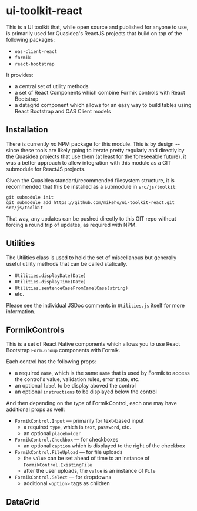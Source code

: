 # ui-toolkit-react

This is a UI toolkit that, while open source and published for anyone to use, is primarily used for Quasidea's ReactJS projects that build on top of the following packages:

* `oas-client-react`
* `formik`
* `react-bootstrap`

It provides:

* a central set of utility methods
* a set of React Components which combine Formik controls with React Bootstrap
* a datagrid component which allows for an easy way to build tables using React Bootstrap and OAS Client models

## Installation

There is currently _no_ NPM package for this module.  This is by design -- since these tools are likely going to iterate pretty regularly and directly by the Quasidea projects that use them (at least for the foreseeable future), it was a better approach to allow integration with this module as a GIT submodule for ReactJS projects.

Given the Quasidea standard/recommended filesystem structure, it is recommended that this be installed as a submodule in `src/js/toolkit`:

```
git submodule init
git submodule add https://github.com/mikeho/ui-toolkit-react.git src/js/toolkit
```

That way, any updates can be pushed directly to this GIT repo without forcing a round trip of updates, as required with NPM.

## Utilities

The Utilities class is used to hold the set of miscellanous but generally useful utility methods that can be called statically.

* `Utilities.displayDate(Date)`
* `Utilities.displayTime(Date)`
* `Utilities.sentenceCaseFromCamelCase(string)`
* etc.

Please see the individual JSDoc comments in `Utilities.js` itself for more information.

## FormikControls

This is a set of React Native components which allows you to use React Bootstrap `Form.Group` components with Formik.

Each control has the following props:

* a required `name`, which is the same `name` that is used by Formik to access the control's value, validation rules, error state, etc.
* an optional `label` to be display aboved the control
* an optional `instructions` to be displayed below the control

And then depending on the _type_ of FormikControl, each one may have additional props as well:

* `FormikControl.Input` — primarily for text-based input
	* a required `type`, which is `text`, `password`, etc.
	* an optional `placeholder`
* `FormikControl.Checkbox` — for checkboxes
	* an optional `caption` which is displayed to the right of the checkbox
* `FormikControl.FileUpload` — for file uploads
	* the `value` can be set ahead of time to an instance of `FormikControl.ExistingFile`
	* after the user uploads, the `value` is an instance of `File`
* `FormikControl.Select` — for dropdowns
	* additional `<option>` tags as children

## DataGrid

